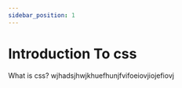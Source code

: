 ```yaml
---
sidebar_position: 1
---
```


# Introduction To css

What is css? 
wjhadsjhwjkhuefhunjfvifoeiovjiojefiovj